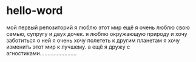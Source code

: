 # hello-word
мой первый репозиторий
я люблю этот мир
ещё я очень люблю свою семью, супругу и двух дочек.
я люблю окружающую природу и хочу заботиться о ней
я очень хочу полететь к другим планетам
я хочу изменить этот мир к лучшему.
а ещё я дружу с агностиками........................
